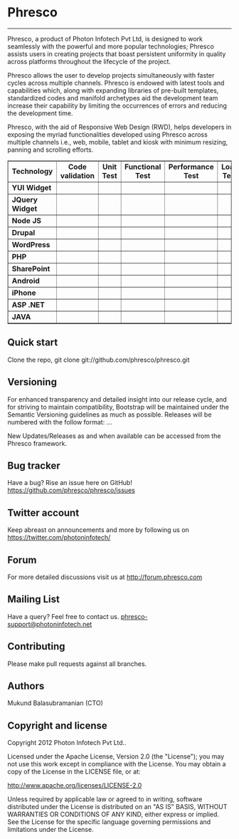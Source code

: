 Phresco 
=================
-----------------
Phresco, a product of Photon Infotech Pvt Ltd, is designed to work seamlessly with the powerful and more popular 
technologies; Phresco assists users in creating projects that boast persistent uniformity in quality across platforms
throughout the lifecycle of the project.

Phresco allows the user to develop projects simultaneously with faster cycles across multiple channels. Phresco is 
endowed with latest tools and capabilities which, along with expanding libraries of pre-built templates, standardized
codes and manifold archetypes aid the development team increase their capability by limiting the occurrences of errors
and reducing the development time.

Phresco, with the aid of Responsive Web Design (RWD), helps developers in exposing the myriad functionalities developed
using Phresco across multiple channels i.e., web, mobile, tablet and kiosk with minimum resizing, panning and scrolling
efforts.



<Table Border="1" cellpadding="2" cellspacing="2" style="text-align:center" width="100%">
<tr>
   <td style="text-align:center"><b>Technology</b></td>
	<td style="text-align:center"><b>Code validation</b></td>
	<td style="text-align:center"><b>Unit Test</b></td>
	<td style="text-align:center"><b>Functional Test</b></td>
	<td style="text-align:center"><b>Performance Test</b></td>
	<td style="text-align:center"><b>Load Test</b></td>
	<td style="text-align:center"><b>Deploy</b></td>
	<td style="text-align:center"><b>Continuous Integration</b></td>
	<td style="text-align:center"><b>Remote Deployment</b></td>
</tr>

<tr>
	<td style="text-align:left"><b>YUI Widget</b></td>
	<td style="text-align:center"><img src="http://www.gettyicons.com/free-icons/112/must-have/png/256/check_256.png" width="15px" height="15px" style="text-align:center"></img></td>
	<td style="text-align:center"><img src="http://www.clker.com/cliparts/8/0/1/9/1195445329999867155jean_victor_balin_cross.svg.med.png" 
	width="15px" 
	height="15px" style="text-align:center"></img></td>
	<td style="text-align:center"><img src="http://www.gettyicons.com/free-icons/112/must-have/png/256/check_256.png" width="15px" 
	height="15px" style="text-align:center"></img></td>
	<td style="text-align:left"></td>
	<td style="text-align:center"><img src="http://www.gettyicons.com/free-icons/112/must-have/png/256/check_256.png" width="15px" 
	height="15px" style="text-align:center"></img></td>
	<td style="text-align:center"><img src="http://www.gettyicons.com/free-icons/112/must-have/png/256/check_256.png" width="15px" 
	height="15px" style="text-align:center"></img></td>
	<td style="text-align:center"><img src="http://www.gettyicons.com/free-icons/112/must-have/png/256/check_256.png" width="15px" 
	height="15px" style="text-align:center"></img></td>
	<td style="text-align:center"><img src="http://www.gettyicons.com/free-icons/112/must-have/png/256/check_256.png" width="15px" 
	height="15px" style="text-align:center"></img></td>
</tr>

<tr>
	<td style="text-align:left"><b>JQuery Widget</b></td>
	<td style="text-align:center"><img src="http://www.gettyicons.com/free-icons/112/must-have/png/256/check_256.png" 
	width="15px" 
	height="15px" style="text-align:center"></img></td>
	<td style="text-align:center"><img src="http://www.gettyicons.com/free-icons/112/must-have/png/256/check_256.png" width="15px" 
	height="15px" style="text-align:center"></img></td>
	<td style="text-align:center"><img src="http://www.gettyicons.com/free-icons/112/must-have/png/256/check_256.png" width="15px" 
	height="15px" style="text-align:center"></img></td>
	<td style="text-align:left"></td>
	<td style="text-align:center"><img src="http://www.gettyicons.com/free-icons/112/must-have/png/256/check_256.png" width="15px" 
	height="15px" style="text-align:center"></img></td>
	<td style="text-align:center"><img src="http://www.gettyicons.com/free-icons/112/must-have/png/256/check_256.png" width="15px" 
	height="15px" style="text-align:center"></img></td>
	<td style="text-align:center"><img src="http://www.gettyicons.com/free-icons/112/must-have/png/256/check_256.png" width="15px" 
	height="15px" style="text-align:center"></img></td>
	<td style="text-align:center"><img src="http://www.gettyicons.com/free-icons/112/must-have/png/256/check_256.png" width="15px" 
	height="15px" style="text-align:center"></img></td>
</tr>

<tr>
	<td style="text-align:left"><b>Node JS</b></td>
	<td style="text-align:center"><img src="http://www.gettyicons.com/free-icons/112/must-have/png/256/check_256.png" 
	width="15px" 
	height="15px" style="text-align:center"></img></td>
	<td style="text-align:center"><img src="http://www.gettyicons.com/free-icons/112/must-have/png/256/check_256.png" 
	width="15px" 
	height="15px" style="text-align:center"></img></td>
	<td style="text-align:center"><img src="http://www.gettyicons.com/free-icons/112/must-have/png/256/check_256.png" width="15px" 
	height="15px" style="text-align:center"></img></td>
	<td style="text-align:center"><img src="http://www.gettyicons.com/free-icons/112/must-have/png/256/check_256.png" width="15px" 
	height="15px" style="text-align:center"></img></td>
	<td style="text-align:center"><img src="http://www.gettyicons.com/free-icons/112/must-have/png/256/check_256.png" width="15px" 
	height="15px" style="text-align:center"></img></td>
	<td style="text-align:center"><img src="http://www.gettyicons.com/free-icons/112/must-have/png/256/check_256.png" width="15px" 
	height="15px" style="text-align:center"></img></td>
	<td style="text-align:center"><img src="http://www.gettyicons.com/free-icons/112/must-have/png/256/check_256.png" width="15px" 
	height="15px" style="text-align:center"></img></td>
	<td style="text-align:center"><img src="http://www.clker.com/cliparts/8/0/1/9/1195445329999867155jean_victor_balin_cross.svg.med.png" 
	width="15px" 
	height="15px" style="text-align:center"></img></td>
</tr>

<tr>
	<td style="text-align:left"><b>Drupal</b></td>
	<td style="text-align:center"><img src="http://www.clker.com/cliparts/8/0/1/9/1195445329999867155jean_victor_balin_cross.svg.med.png" 
	width="15px" 
	height="15px" style="text-align:center"></img></td>
	<td style="text-align:center"><img src="http://www.clker.com/cliparts/8/0/1/9/1195445329999867155jean_victor_balin_cross.svg.med.png" 
	width="15px" 
	height="15px" style="text-align:center"></img></td>
	<td style="text-align:center"><img src="http://www.gettyicons.com/free-icons/112/must-have/png/256/check_256.png" width="15px" 
	height="15px" style="text-align:center"></img></td>
	<td style="text-align:center"><img src="http://www.gettyicons.com/free-icons/112/must-have/png/256/check_256.png" width="15px" 
	height="15px" style="text-align:center"></img></td>
	<td style="text-align:center"><img src="http://www.gettyicons.com/free-icons/112/must-have/png/256/check_256.png" width="15px" 
	height="15px" style="text-align:center"></img></td>
	<td style="text-align:center"><img src="http://www.gettyicons.com/free-icons/112/must-have/png/256/check_256.png" width="15px" 
	height="15px" style="text-align:center"></img></td>
	<td style="text-align:center"><img src="http://www.gettyicons.com/free-icons/112/must-have/png/256/check_256.png" width="15px" 
	height="15px" style="text-align:center"></img></td>
	<td style="text-align:center"><img src="http://www.clker.com/cliparts/8/0/1/9/1195445329999867155jean_victor_balin_cross.svg.med.png" 
	width="15px" 
	height="15px" style="text-align:center"></img></td>
</tr>

<tr>
	<td style="text-align:left"><b>WordPress</b></td>
	<td style="text-align:center"><img src="http://www.clker.com/cliparts/8/0/1/9/1195445329999867155jean_victor_balin_cross.svg.med.png" 
	width="15px" 
	height="15px" style="text-align:center"></img></td>
	<td style="text-align:center"><img src="http://www.gettyicons.com/free-icons/112/must-have/png/256/check_256.png" width="15px" 
	height="15px" style="text-align:center"></img></td>
	<td style="text-align:center"><img src="http://www.gettyicons.com/free-icons/112/must-have/png/256/check_256.png" width="15px" 
	height="15px" style="text-align:center"></img></td>
	<td style="text-align:center"><img src="http://www.gettyicons.com/free-icons/112/must-have/png/256/check_256.png" width="15px" 
	height="15px" style="text-align:center"></img></td>
	<td style="text-align:center"><img src="http://www.gettyicons.com/free-icons/112/must-have/png/256/check_256.png" width="15px" 
	height="15px" style="text-align:center"></img></td>
	<td style="text-align:center"><img src="http://www.gettyicons.com/free-icons/112/must-have/png/256/check_256.png" width="15px" 
	height="15px" style="text-align:center"></img></td>
	<td style="text-align:center"><img src="http://www.gettyicons.com/free-icons/112/must-have/png/256/check_256.png" width="15px" 
	height="15px" style="text-align:center"></img></td>
	<td style="text-align:center"><img src="http://www.clker.com/cliparts/8/0/1/9/1195445329999867155jean_victor_balin_cross.svg.med.png" 
	width="15px" 
	height="15px" style="text-align:center"></img></td>
</tr>


<tr>
	<td style="text-align:left"><b>PHP</b></td>
	<td style="text-align:center"><img src="http://www.gettyicons.com/free-icons/112/must-have/png/256/check_256.png" width="15px" 
	height="15px" style="text-align:center"></img></td>
	<td style="text-align:center"><img src="http://www.gettyicons.com/free-icons/112/must-have/png/256/check_256.png" width="15px" 
	height="15px" style="text-align:center"></img></td>
	<td style="text-align:center"><img src="http://www.gettyicons.com/free-icons/112/must-have/png/256/check_256.png" width="15px" 
	height="15px" style="text-align:center"></img></td>
	<td style="text-align:center"><img src="http://www.gettyicons.com/free-icons/112/must-have/png/256/check_256.png" width="15px" 
	height="15px" style="text-align:center"></img></td>
	<td style="text-align:center"><img src="http://www.gettyicons.com/free-icons/112/must-have/png/256/check_256.png" width="15px" 
	height="15px" style="text-align:center"></img></td>
	<td style="text-align:center"><img src="http://www.gettyicons.com/free-icons/112/must-have/png/256/check_256.png" width="15px" 
	height="15px" style="text-align:center"></img></td>
	<td style="text-align:center"><img src="http://www.gettyicons.com/free-icons/112/must-have/png/256/check_256.png" width="15px" 
	height="15px" style="text-align:center"></img></td>
	<td style="text-align:center"><img src="http://www.clker.com/cliparts/8/0/1/9/1195445329999867155jean_victor_balin_cross.svg.med.png" 
	width="15px" 
	height="15px" style="text-align:center"></img></td>
</tr>


<tr>
	<td style="text-align:left"><b>SharePoint</b></td>
	<td style="text-align:center"><img src="http://www.gettyicons.com/free-icons/112/must-have/png/256/check_256.png" width="15px" 
	height="15px" style="text-align:center"></img></td>
	<td style="text-align:center"><img src="http://www.gettyicons.com/free-icons/112/must-have/png/256/check_256.png" width="15px" 
	height="15px" style="text-align:center"></img></td>
	<td style="text-align:center"><img src="http://www.gettyicons.com/free-icons/112/must-have/png/256/check_256.png" width="15px" 
	height="15px" style="text-align:center"></img></td>
	<td style="text-align:center"><img src="http://www.gettyicons.com/free-icons/112/must-have/png/256/check_256.png" width="15px" 
	height="15px" style="text-align:center"></img></td>
	<td style="text-align:center"><img src="http://www.gettyicons.com/free-icons/112/must-have/png/256/check_256.png" width="15px" 
	height="15px" style="text-align:center"></img></td>
	<td style="text-align:center"><img src="http://www.gettyicons.com/free-icons/112/must-have/png/256/check_256.png" width="15px" 
	height="15px" style="text-align:center"></img></td>
	<td style="text-align:center"><img src="http://www.gettyicons.com/free-icons/112/must-have/png/256/check_256.png" width="15px" 
	height="15px" style="text-align:center"></img></td>
	<td style="text-align:center"><img src="http://www.clker.com/cliparts/8/0/1/9/1195445329999867155jean_victor_balin_cross.svg.med.png" 
	width="15px" 
	height="15px" style="text-align:center"></img></td>	
</tr>


<tr>
	<td style="text-align:left"><b>Android</b></td>
	<td style="text-align:center"><img src="http://www.gettyicons.com/free-icons/112/must-have/png/256/check_256.png" width="15px" 
	height="15px" style="text-align:center"></img></td>
	<td style="text-align:center"><img src="http://www.gettyicons.com/free-icons/112/must-have/png/256/check_256.png" width="15px" 
	height="15px" style="text-align:center"></img></td>
	<td style="text-align:center"><img src="http://www.gettyicons.com/free-icons/112/must-have/png/256/check_256.png" width="15px" 
	height="15px" style="text-align:center"></img></td>
	<td style="text-align:center"><img src="http://www.gettyicons.com/free-icons/112/must-have/png/256/check_256.png" width="15px" 
	height="15px" style="text-align:center"></img></td>
	<td style="text-align:center"><img src="http://www.clker.com/cliparts/8/0/1/9/1195445329999867155jean_victor_balin_cross.svg.med.png" 
	width="15px" 
	height="15px" style="text-align:center"></img></td>
	<td style="text-align:center"><img src="http://www.gettyicons.com/free-icons/112/must-have/png/256/check_256.png" width="15px" 
	height="15px" style="text-align:center"></img></td>
	<td style="text-align:center"><img src="http://www.gettyicons.com/free-icons/112/must-have/png/256/check_256.png" width="15px" 
	height="15px" style="text-align:center"></img></td>
	<td style="text-align:center"><img src="http://www.gettyicons.com/free-icons/112/must-have/png/256/check_256.png" width="15px" 
	height="15px" style="text-align:center"></img></td>
</tr>


<tr>
	<td style="text-align:left"><b>iPhone</b></td>
	<td style="text-align:center"><img src="http://www.gettyicons.com/free-icons/112/must-have/png/256/check_256.png" width="15px" 
	height="15px" style="text-align:center"></img></td>
	<td style="text-align:center"><img src="http://www.gettyicons.com/free-icons/112/must-have/png/256/check_256.png" width="15px" 
	height="15px" style="text-align:center"></img></td>
	<td style="text-align:center"><img src="http://www.gettyicons.com/free-icons/112/must-have/png/256/check_256.png" width="15px" 
	height="15px" style="text-align:center"></img></td>
	<td style="text-align:center"><img src="http://www.gettyicons.com/free-icons/112/must-have/png/256/check_256.png" width="15px" 
	height="15px" style="text-align:center"></img></td>
	<td style="text-align:center"><img src="http://www.clker.com/cliparts/8/0/1/9/1195445329999867155jean_victor_balin_cross.svg.med.png" 
	width="15px" 
	height="15px" style="text-align:center"></img></td>
	<td style="text-align:center"><img src="http://www.gettyicons.com/free-icons/112/must-have/png/256/check_256.png" width="15px" 
	height="15px" style="text-align:center"></img></td>
	<td style="text-align:center"><img src="http://www.gettyicons.com/free-icons/112/must-have/png/256/check_256.png" width="15px" 
	height="15px" style="text-align:center"></img></td>
	<td style="text-align:center"><img src="http://www.gettyicons.com/free-icons/112/must-have/png/256/check_256.png" width="15px" 
	height="15px" style="text-align:center"></img></td>
</tr>


<tr>
	<td style="text-align:left"><b>ASP .NET</b></td>
	<td style="text-align:center"><img src="http://www.gettyicons.com/free-icons/112/must-have/png/256/check_256.png" width="15px" 
	height="15px" style="text-align:center"></img></td>
	<td style="text-align:center"><img src="http://www.gettyicons.com/free-icons/112/must-have/png/256/check_256.png" width="15px" 
	height="15px" style="text-align:center"></img></td>
	<td style="text-align:center"><img src="http://www.gettyicons.com/free-icons/112/must-have/png/256/check_256.png" width="15px" 
	height="15px" style="text-align:center"></img></td>
	<td style="text-align:center"><img src="http://www.gettyicons.com/free-icons/112/must-have/png/256/check_256.png" width="15px" 
	height="15px" style="text-align:center"></img></td>
	<td style="text-align:center"><img src="http://www.gettyicons.com/free-icons/112/must-have/png/256/check_256.png" width="15px" 
	height="15px" style="text-align:center"></img></td>
	<td style="text-align:center"><img src="http://www.gettyicons.com/free-icons/112/must-have/png/256/check_256.png" width="15px" 
	height="15px" style="text-align:center"></img></td>
	<td style="text-align:center"><img src="http://www.gettyicons.com/free-icons/112/must-have/png/256/check_256.png" width="15px" 
	height="15px" style="text-align:center"></img></td>
	<td style="text-align:center"><img src="http://www.clker.com/cliparts/8/0/1/9/1195445329999867155jean_victor_balin_cross.svg.med.png" 
	width="15px" 
	height="15px" style="text-align:center"></img></td>
</tr>


<tr>
	<td style="text-align:left"><b>JAVA</b></td>
	<td style="text-align:center"><img src="http://www.gettyicons.com/free-icons/112/must-have/png/256/check_256.png" width="15px" 
	height="15px" style="text-align:center"></img></td>
	<td style="text-align:center"><img src="http://www.gettyicons.com/free-icons/112/must-have/png/256/check_256.png" width="15px" 
	height="15px" style="text-align:center"></img></td>
	<td style="text-align:center"><img src="http://www.gettyicons.com/free-icons/112/must-have/png/256/check_256.png" width="15px" 
	height="15px" style="text-align:center"></img></td>
	<td style="text-align:center"><img src="http://www.gettyicons.com/free-icons/112/must-have/png/256/check_256.png" 
	width="15px" 
	height="15px" style="text-align:center"></img></td>
	<td style="text-align:center"><img src="http://www.gettyicons.com/free-icons/112/must-have/png/256/check_256.png" 
	width="15px" 
	height="15px" style="text-align:center"></img></td>
	<td style="text-align:center"><img src="http://www.gettyicons.com/free-icons/112/must-have/png/256/check_256.png" width="15px" 
	height="15px" style="text-align:center"></img></td>
	<td style="text-align:center"><img src="http://www.gettyicons.com/free-icons/112/must-have/png/256/check_256.png" width="15px" 
	height="15px" style="text-align:center"></img></td>
	<td style="text-align:center"><img src="http://www.gettyicons.com/free-icons/112/must-have/png/256/check_256.png" 
	width="15px" 
	height="15px" style="text-align:center"></img></td>
</tr>

</Table>


Quick start
-----------

Clone the repo, git clone git://github.com/phresco/phresco.git 

Versioning
----------

For enhanced transparency and detailed insight into our release cycle, and for striving to maintain compatibility, Bootstrap will be maintained under the Semantic Versioning guidelines as much as possible.
Releases will be numbered with the follow format:
<major>.<minor>.<fix>.<iteration>

New Updates/Releases as and when available can be accessed from the Phresco framework. 

Bug tracker
-----------

Have a bug? Rise an issue here on GitHub!
https://github.com/phresco/phresco/issues

Twitter account
---------------

Keep abreast on announcements and more by following us on
https://twitter.com/photoninfotech/

Forum
------

For more detailed discussions visit us at 
http://forum.phresco.com


Mailing List
------------

Have a query? Feel free to contact us.
phresco-support@photoninfotech.net

Contributing
------------

Please make pull requests against all branches. 

Authors
------------

Mukund Balasubramanian (CTO)

Copyright and license
---------------------

Copyright 2012 Photon Infotech Pvt Ltd..

Licensed under the Apache License, Version 2.0 (the "License");
you may not use this work except in compliance with the License.
You may obtain a copy of the License in the LICENSE file, or at:

   http://www.apache.org/licenses/LICENSE-2.0

Unless required by applicable law or agreed to in writing, software
distributed under the License is distributed on an "AS IS" BASIS,
WITHOUT WARRANTIES OR CONDITIONS OF ANY KIND, either express or implied.
See the License for the specific language governing permissions and
limitations under the License.